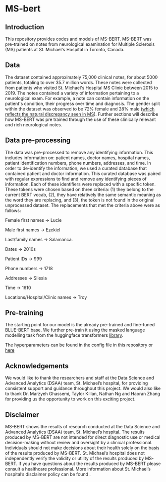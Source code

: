 # MS-bert

## Introduction

This repository provides codes and models of MS-BERT.
MS-BERT was pre-trained on notes from neurological examination for Multiple Sclerosis (MS) patients at St. Michael's Hospital in Toronto, Canada.

## Data

The dataset contained approximately 75,000 clinical notes, for about 5000 patients, totaling to over 35.7 million words.
These notes were collected from patients who visited St. Michael's Hospital MS Clinic between 2015 to 2019.
The notes contained a variety of information pertaining to a neurological exam.
For example, a note can contain information on the patient's condition, their progress over time and diagnosis.
The gender split within the dataset was observed to be 72% female and 28% male ([which reflects the natural discrepancy seen in MS][1]).
Further sections will describe how MS-BERT was pre trained through the use of these clinically relevant and rich neurological notes.

## Data pre-processing

The data was pre-processed to remove any identifying information. This includes information on: patient names, doctor names, hospital names, patient identification numbers, phone numbers, addresses, and time. In order to de-identify the information, we used a curated database that contained patient and doctor information. This curated database was paired with regular expressions to find and remove any identifying pieces of information. Each of these identifiers were replaced with a specific token. These tokens were chosen based on three criteria: (1) they belong to the current BERT vocab, (2), they have relatively the same semantic meaning as the word they are replacing, and (3), the token is not found in the original unprocessed dataset. The replacements that met the criteria above were as follows: 

Female first names -> Lucie

Male first names -> Ezekiel

Last/family names -> Salamanca.

Dates -> 2010s

Patient IDs -> 999

Phone numbers -> 1718

Addresses -> Silesia

Time -> 1610

Locations/Hospital/Clinic names -> Troy

## Pre-training

The starting point for our model is the already pre-trained and fine-tuned BLUE-BERT base. We further pre-train it using the masked language modelling task from the huggingface transformers [library](https://github.com/huggingface). 

The hyperparameters can be found in the config file in this repository or [here](https://s3.amazonaws.com/models.huggingface.co/bert/NLP4H/ms_bert/config.json)

## Acknowledgements

We would like to thank the researchers and staff at the Data Science and Advanced Analytics (DSAA) team, St. Michael’s hospital, for providing consistent support and guidance throughout this project.
We would also like to thank Dr. Marzyeh Ghassemi, Taylor Killan, Nathan Ng and Haoran Zhang for providing us the opportunity to work on this exciting project.

## Disclaimer

MS-BERT shows the results of research conducted at the Data Science and Advanced Analytics (DSAA) team, St. Michael’s hospital. The results produced by MS-BERT are not intended for direct diagnostic use or medical decision-making without review and oversight by a clinical professional. Individuals should not make decisions about their health solely on the basis of the results produced by MS-BERT. St. Michael’s hospital does not independently verify the validity or utility of the results produced by MS-BERT. If you have questions about the results produced by MS-BERT please consult a healthcare professional. More information about St. Michael’s hospital’s disclaimer policy can be found <here>. 

[1]: https://www.ncbi.nlm.nih.gov/pmc/articles/PMC3707353/
